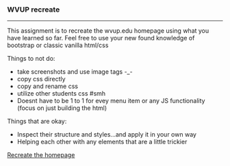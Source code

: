 ### WVUP recreate
-------

This assignment is to recreate the wvup.edu homepage using what you have learned so far.  Feel free to use your new found knowledge of bootstrap or classic vanilla html/css


Things to not do:
- take screenshots and use image tags -_-
- copy css directly
- copy and rename css
- utilize other students css #smh
- Doesnt have to be 1 to 1 for evey menu item or any JS functionality (focus on just building the html)

Things that are okay:
- Inspect their structure and styles...and apply it in your own way
- Helping each other with any elements that are a little trickier

[Recreate the homepage](http://www.wvup.edu/)